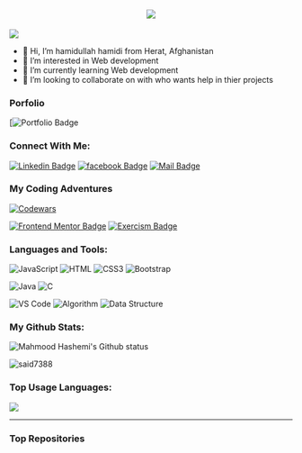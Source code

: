 <h1 align="center">
  <a href="https://git.io/typing-svg">
    <img src="https://readme-typing-svg.herokuapp.com/?lines=Hello,+There!+👋;This+is+Shah+Mahmood....;Nice+to+meet+you!&center=true&size=30">
  </a>
</h1>


![](https://komarev.com/ghpvc/?username=hamidullah-hamidi&color=brightgreen)


- 👋 Hi, I’m hamidullah hamidi from Herat, Afghanistan
- 👀 I’m interested in Web development 
- 🌱 I’m currently learning Web development
- 💞️ I’m looking to collaborate on with who wants help in thier projects

### Porfolio
  [![Portfolio Badge]()

### Connect With Me:

[![Linkedin Badge](https://img.shields.io/badge/LinkedIn-0077B5?style=for-the-badge&logo=linkedin&logoColor=white)](https://www.linkedin.com/in/hamidullah-hamidi-534b45291) 
[![facebook Badge](https://img.shields.io/badge/Facebook-1DA1F2?style=for-the-badge&logo=facebook&logoColor=white)](https://www.facebook.com/profile.php?id=100071629981041)
[![Mail Badge](https://img.shields.io/badge/Gmail-D14836?style=for-the-badge&logo=gmail&logoColor=white)](mailto:hamidullahh754@gmail.com)



### My Coding Adventures

[![Codewars]()]()

[![Frontend Mentor Badge](https://img.shields.io/badge/Frontend_Mentor-141620?style=for-the-badge&logo=frontendmentor&logoColor=white)]()
[![Exercism Badge](https://img.shields.io/badge/Exercism-000000?style=for-the-badge&logo=exercism&logoColor=white)]()


### Languages and Tools:

![JavaScript](https://img.shields.io/badge/JavaScript-F7DF1E?style=flat-square&logo=javascript&logoColor=black)
![HTML](https://img.shields.io/badge/HTML5-E34F26?style=flat-square&logo=html5&logoColor=white)
![CSS3](https://img.shields.io/badge/CSS3-1572B6?style=flat-square&logo=css3&logoColor=white)
![Bootstrap](https://img.shields.io/badge/Bootstrap-563D7C?style=flat-square&logo=bootstrap&logoColor=white)
<!-- ![MySQL](https://img.shields.io/badge/MySQL-005C84?style=flat-square&logo=mysql&logoColor=white) -->
![Java](https://img.shields.io/badge/Java-007396?style=flat-square&logo=java&logoColor=white)
![C](https://img.shields.io/badge/C-00599C?style=flat-square&logo=c&logoColor=white)
<!-- ![Dart](https://img.shields.io/badge/Dart-0175C2?style=flat-square&logo=dart&logoColor=white) -->
<!-- ![Flutter](https://img.shields.io/badge/Flutter-02569B?style=flat-square&logo=flutter&logoColor=white) -->
![VS Code](https://img.shields.io/badge/VisualStudio-2C2B30?style=flat-square&logo=VisualStudioCode&logoColor=007ACC)
![Algorithm](https://img.shields.io/badge/Algorithm-FFA116?style=flat-square&logo=algorithm&logoColor=black)
![Data Structure](https://img.shields.io/badge/Data_Structure-FFA116?style=flat-square&logo=data-structure&logoColor=black)


### My Github Stats:

<p>
  <img align="center" src="https://github-readme-stats.vercel.app/api?username=MahmoodHashem&show_icons=true&include_all_commits=true&theme=algolia&hide_border=true" alt="Mahmood Hashemi's Github status" />
</p>
<p>
  <img align="center" src="https://github-readme-streak-stats.herokuapp.com/?user=MahmoodHashem&theme=algolia" alt="said7388" />
</p>


### Top Usage Languages:

<img align="center" src="https://github-readme-stats.vercel.app/api/top-langs/?username=MahmoodHashem&layout=compact&theme=algolia&hide_border=true&&langs_count=10" />

---

### Top Repositories


<!-- <a href="hhttps://github.com/MahmoodHashem/Mentor-Challanges">
  <img align="center" src="https://github-readme-stats.vercel.app/api/pin/?username=MahmoodHashem&repo=Mentor-Challanges&theme=algolia" />
</a>
<a href="https://github.com/MahmoodHashem/JavaScript-Projects">
  <img align="center" src="https://github-readme-stats.vercel.app/api/pin/?username=MahmoodHashem&repo=JavaScript-Projects&theme=algolia" />
</a>
<a href="https://github.com/MahmoodHashem/Leetcode">
  <img align="center" src="https://github-readme-stats.vercel.app/api/pin/?username=MahmoodHashem&repo=Leetcode&theme=algolia" />
</a>
<a href="https://github.com/MahmoodHashem/The_Odin_Projects">
  <img align="center" src="https://github-readme-stats.vercel.app/api/pin/?username=MahmoodHashem&repo=The_Odin_Projects&theme=algolia" />
</a>
<a href="https://github.com/MahmoodHashem/100devs">
  <img align="center" src="https://github-readme-stats.vercel.app/api/pin/?username=MahmoodHashem&repo=100devs&theme=algolia" />
</a>
<a href="https://github.com/MahmoodHashem/Exercism">
  <img align="center" src="https://github-readme-stats.vercel.app/api/pin/?username=MahmoodHashem&repo=Exercism&theme=algolia" />
</a> -->

<!--START_SECTION:waka-->
<!--END_SECTION:waka-->


<!---
MahmoodHashem/MahmoodHashem is a ✨ special ✨ repository because its `README.md` (this file) appears on your GitHub profile.
You can click the Preview link to take a look at your changes.
--->
